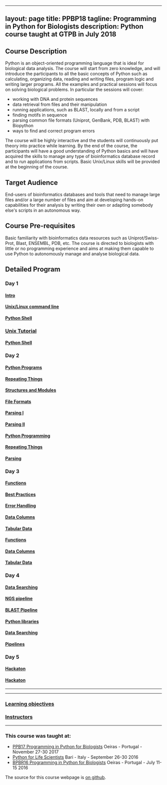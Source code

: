 
---
layout: page
title: PPBP18
tagline: Programming in Python for Biologists
description: Python course taught at GTPB in July 2018
---



## Course Description

Python is an object-oriented programming language that is ideal for biological data analysis. The course will start from zero knowledge, and will introduce the participants to all the basic concepts of Python such as calculating, organizing data, reading and writing files, program logic and writing larger programs. All the examples and practical sessions will focus on solving biological problems. In particular the sessions will cover:

+ working with DNA and protein sequences
+ data retrieval from files and their manipulation
+ running applications, such as BLAST, locally and from a script
+ finding motifs in sequence
+ parsing common file formats (Uniprot, GenBank, PDB, BLAST) with Biopython
+ ways to find and correct program errors

The course will be highly interactive and the students will continuously put theory into practice while learning. By the end of the course, the participants will have a good understanding of Python basics and will have acquired the skills to manage any type of bioinformatics database record and to run applications from scripts. Basic Unix/Linux skills will be provided at the beginning of the course.


## Target Audience
End-users of bioinformatics databases and tools that need to manage large files and/or a large number of files and aim at developing hands-on capabilities for their analysis by writing their own or adapting somebody else's scripts in an autonomous way.


## Course Pre-requisites
Basic familiarity with bioinformatics data resources such as Uniprot/Swiss-Prot, Blast, ENSEMBL, PDB, etc. The course is directed to biologists with little or no programming experience and aims at making them capable to use Python to autonomously manage and analyse biological data.

## Detailed Program

### Day 1
#### [Intro](day1/intro.md)
#### [Unix/Linux command line](day1/1-Unix/Unix-Theory-BPBR16.md)
#### [Python Shell](day1/2-Pythonshell/pythonshell.md)
###  [Unix Tutorial](day1/1-Unix/unix_tutorial.zip)
#### [Python Shell](day1/2-Pythonshell/d1_pyshell_data_scripts)

### Day 2
#### [Python Programs](day2/1-PythonPrograms/PythonPrograms.md)
#### [Repeating Things](day2/2-RepeatingThings/RepeatingThings.md)
#### [Structures and Modules](day2/1-PythonPrograms/PythonStructureModulesImport.md)
#### [File Formats](day2/3-Parsing/FileFormats.md)
#### [Parsing I](day2/3-Parsing/Parsing-Theory-I.md)
#### [Parsing II](day2/3-Parsing/Parsing-Theory-II.md)  
#### [Python Programming](day2/1-PythonPrograms/d2_programing_data_scripts)
#### [Repeating Things](day2/2-RepeatingThings/d2_repeating_data_scripts)
#### [Parsing](day2/3-Parsing/d2_parsing_data_script)

### Day 3
#### [Functions](day3/1-Functions/functions.md)
#### [Best Practices](day3/2-Debugging/BestPracticesInProgramming.md)
#### [Error Handling](day3/2-Debugging/ErrorHandling.md)
#### [Data Columns](day3/3-DataColumns/DataColumns.md)
#### [Tabular Data](day3/4-TabularData/TabularData.md)
#### [Functions](day3/1-Functions/d3_functions_data_scripts)
#### [Data Columns](day3/3-DataColumns/d3_datacolumns_data_scripts)
#### [Tabular Data](day3/4-TabularData/d3_tabulardata_data_scripts)

### Day 4
#### [Data Searching](day4/1-DataSearching/DataSearching.md)
#### [NGS pipeline](day4/2-Pipelines/NGS_pipeline.md)
#### [BLAST Pipeline](day4/2-Pipelines/Running-BLAST_sys.argv.md)
#### [Python libraries](day4/3-PythonLibraries/tasks.md)
#### [Data Searching](day4/1-DataSearching/d4_datasearching_data_scripts)
#### [Pipelines](day4/2-Pipelines/d4_pipelines_data_script)

### Day 5
#### [Hackaton](day5/Hackathon/HACKATHON_TASKS.md)
#### [Hackaton](day5/Hackathon/hackathon_data_scripts)

---

---

### [Learning objectives](pages/learning_objective.html)

### [Instructors](pages/instructors.html)

---


### This course was taught at:

- [PPB17 Programming in Python for Biologists](ftp://gtpb.igc.gulbenkian.pt/bicourses/2017/PPB17/index.html) Oeiras - Portugal -  November 27-30 2017 <br/>
- [Python for Life Scientists](https://elixir-iib-training.github.io/website/docs/programme2016_copy.html) Bari - Italy - September 26-30 2016 </br>
- [BPBR16 Programming in Python for Biologists](http://gtpb.igc.gulbenkian.pt/bicourses/BPBR16/) Oeiras - Portugal - July 11-15 2016<br/>

The source for this course webpage is [on github](https://github.com/GTPB/Web_course_template).
